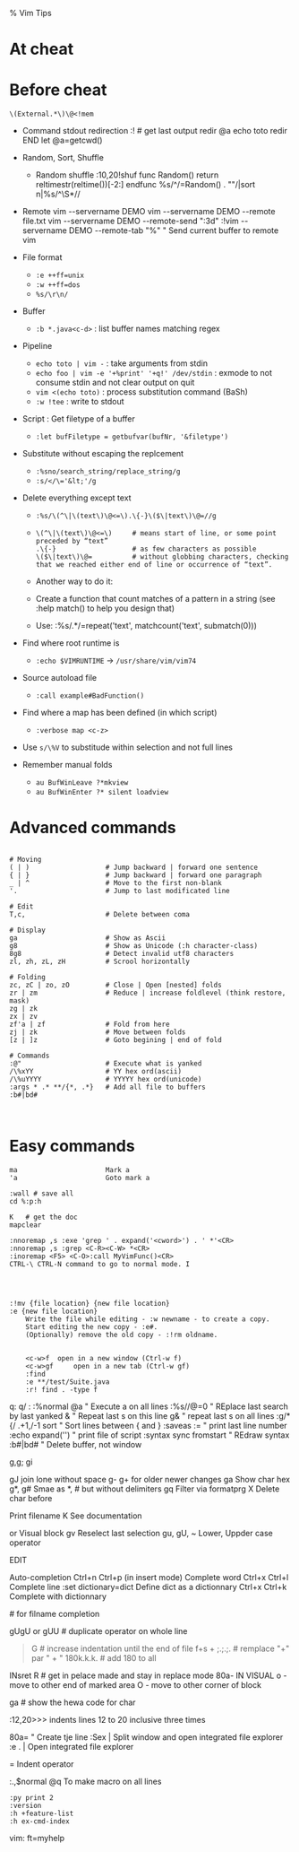 % Vim Tips

# At cheat


# Before cheat

```vim
\(External.*\)\@<!mem
```

* Command stdout redirection
	:!		# get last output
	redir @a
	echo toto
	redir END
	let @a=getcwd() 
	
	
* Random, Sort, Shuffle
  	* Random shuffle
		:10,20!shuf<CR>
		func Random()
			return reltimestr(reltime())[-2:]
		endfunc
		%s/^/\=Random() . ""/|sort n|%s/^\S*//

* Remote 
	vim --servername DEMO
	vim --servername DEMO --remote file.txt
	vim --servername DEMO  --remote-send ":3d<CR>"
	:!vim --servername DEMO --remote-tab "%"   " Send current buffer to remote vim
	
* File format
	* `:e ++ff=unix`
	* `:w ++ff=dos`
	* `%s/\r\n/`

* Buffer
	* `:b *.java<c-d>` : list buffer names matching regex

* Pipeline
	* `echo toto | vim -` : take arguments from stdin
	* `echo foo | vim -e '+%print' '+q!' /dev/stdin` : exmode to not consume stdin and not clear output on quit
	* `vim <(echo toto)` : process substitution command (BaSh)
	* `:w !tee` : write to stdout

* Script : Get filetype of a buffer
	* `:let bufFiletype = getbufvar(bufNr, '&filetype')`

* Substitute without escaping the replcement
  * `:%sno/search_string/replace_string/g`
  * `:s/</\='&lt;'/g`

* Delete everything except text
  * `:%s/\(^\|\(text\)\@<=\).\{-}\($\|text\)\@=//g`
  *
    ```
    \(^\|\(text\)\@<=\)     # means start of line, or some point preceded by “text”
    .\{-}                   # as few characters as possible
    \($\|text\)\@=          # without globbing characters, checking that we reached either end of line or occurrence of “text”.
    ```
  * Another way to do it:

  * Create a function that count matches of a pattern in a string (see :help match() to help you design that)
  * Use: :%s/.*/\=repeat('text', matchcount('text', submatch(0)))

* Find where root runtime is 
	* `:echo $VIMRUNTIME` -> `/usr/share/vim/vim74`
	
* Source autoload file
	* `:call example#BadFunction()`

* Find where a map has been defined (in which script)
	* `:verbose map <c-z>` 

*   Use `s/\%V` to substitude within selection and not full lines

* Remember manual folds
	* `au BufWinLeave ?*mkview`
	* `au BufWinEnter ?* silent loadview`




# Advanced commands

```

# Moving
( | ) 					# Jump backward | forward one sentence
{ | } 					# Jump backward | forward one paragraph
_ | ^					# Move to the first non-blank
'. 						# Jump to last modificated line

# Edit
T,c,                    # Delete between coma

# Display
ga 						# Show as Ascii
g8 						# Show as Unicode (:h character-class)
8g8						# Detect invalid utf8 characters
zl, zh, zL, zH			# Scrool horizontally

# Folding
zc, zC | zo, zO 		# Close | Open [nested] folds
zr | zm					# Reduce | increase foldlevel (think restore, mask)
zg | zk
zx | zv
zf'a | zf 				# Fold from here 
zj | zk 				# Move between folds
[z | ]z 				# Goto begining | end of fold

# Commands
:@"						# Execute what is yanked
/\%xYY					# YY hex ord(ascii)
/\%uYYYY				# YYYYY hex ord(unicode)
:args * .* **/{*, .*}   # Add all file to buffers
:b#|bd#

											
```										


# Easy commands

```
ma 						Mark a
'a 						Goto mark a
```

	:wall # save all 
	cd %:p:h

	K   # get the doc 
	mapclear

	:nnoremap ,s :exe 'grep ' . expand('<cword>') . ' *'<CR>
	:nnoremap ,s :grep <C-R><C-W> *<CR>
	:inoremap <F5> <C-O>:call MyVimFunc()<CR>
	CTRL-\ CTRL-N command to go to normal mode. I




	:!mv {file location} {new file location}
	:e {new file location}
		Write the file while editing - :w newname - to create a copy.
		Start editing the new copy - :e#.
		(Optionally) remove the old copy - :!rm oldname.


		<c-w>f 	open in a new window (Ctrl-w f)
		<c-w>gf 	open in a new tab (Ctrl-w gf) 
		:find 
		:e **/test/Suite.java
		:r! find . -type f



q:
q/
:<c-f>
:%normal @a			" Execute a on all lines
:%s//@=0			" REplace last search by last yanked
&					" Repeat last s on this line
g& 					" repeat last s on all lines
:g/*{/ .+1,/-1 sort " Sort lines between { and }
:saveas
:=					" print last line number
:echo expand('<sfile>') 			" print file of script
:syntax sync fromstart 				" REdraw syntax
:b#|bd#				" Delete buffer, not window



g,g; gi



gJ join lone without space
g-  g+   for older newer changes
ga 				Show char hex
g*, g#			Smae as *, # but without delimiters
gq				Filter via formatprg
X				Delete char before

<c-g> 			Print filename
K				See documentation


<c-q> or <c-v> 	Visual block
gv				Reselect last selection
gu, gU, ~		Lower, Uppder case operator


EDIT 

Auto-completion
Ctrl+n Ctrl+p (in insert mode) 	Complete word
Ctrl+x Ctrl+l 	Complete line
:set dictionary=dict 	Define dict as a dictionnary
Ctrl+x Ctrl+k 	Complete with dictionnary

<c-x> <c-f> 			# for filname completion 

gUgU or gUU # duplicate operator on whole line

>G   # increase indentation until the end of file
f+s + <Esc>;.;.;.  # remplace "+" par " + "
180<C-a>k.k.k.  # add 180 to all 

INsret 
R # get in pelace made and stay in replace mode 
80a-<esc>
IN VISUAL 
o - move to other end of marked area
O - move to other corner of block



ga # show the hewa code for char 


:12,20>>> indents lines 12 to 20 inclusive three times 


80a=<Esc>		" Create tje line
:Sex 	            | Split window and open integrated file explorer
:e . 			    | Open integrated file explorer


=				    Indent operator

:.,$normal @q       To make macro on all lines

	:py print 2
	:version
	:h +feature-list
	:h ex-cmd-index

vim: ft=myhelp

